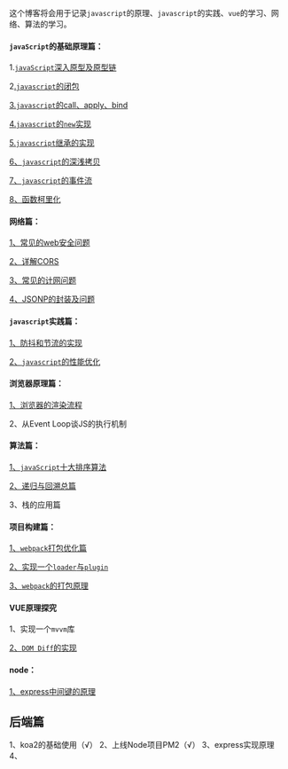 这个博客将会用于记录`javascript`的原理、`javascript`的实践、`vue`的学习、网络、算法的学习。

#### `javaScript`的基础原理篇：

1.[`javaScript`深入原型及原型链](https://github.com/Liang34/My_blog/issues/7)

2[.`javascript`的闭包](https://github.com/Liang34/My_blog/blob/main/javascript%E5%8E%9F%E7%90%86%E7%AF%87/javaScript%E4%B8%AD%E7%9A%84%E9%97%AD%E5%8C%85.md)

[3.`javascript`的call、apply、bind](https://github.com/Liang34/My_blog/blob/main/javascript%E5%8E%9F%E7%90%86%E7%AF%87/js%E5%AE%9E%E7%8E%B0call_apply_bind.md)

[4.`javascript`的`new`实现](https://github.com/Liang34/My_blog/blob/main/javascript%E5%8E%9F%E7%90%86%E7%AF%87/new%E7%9A%84%E5%AE%9E%E7%8E%B0%E5%8E%9F%E7%90%86.md)

[5.`javascript`继承的实现](https://github.com/Liang34/My_blog/blob/main/javascript%E5%8E%9F%E7%90%86%E7%AF%87/javascript%E7%BB%A7%E6%89%BF%E7%9A%84%E5%AE%9E%E7%8E%B0.md)

[6、`javascript`的深浅拷贝](https://github.com/Liang34/My_blog/blob/main/javascript%E5%8E%9F%E7%90%86%E7%AF%87/javaScript%E7%9A%84%E6%B7%B1%E6%B5%85%E6%8B%B7%E8%B4%9D.md)

[7、`javascript`的事件流](https://github.com/Liang34/My_blog/blob/main/javascript%E5%AE%9E%E8%B7%B5%E7%AF%87/javaScript%E7%9A%84%E4%BA%8B%E4%BB%B6%E6%B5%81.md)

[8、函数柯里化](https://github.com/Liang34/My_blog/blob/main/javascript%E5%8E%9F%E7%90%86%E7%AF%87/%E5%87%BD%E6%95%B0%E6%9F%AF%E9%87%8C%E5%8C%96.md)

#### 网络篇：

[1、常见的web安全问题](https://github.com/Liang34/My_blog/issues/1)

[2、详解CORS](https://github.com/Liang34/My_blog/blob/main/%E7%BD%91%E7%BB%9C/%E8%AF%A6%E8%A7%A3CORS.md)

[3、常见的计网问题](https://github.com/Liang34/My_blog/blob/main/%E7%BD%91%E7%BB%9C/%E5%B8%B8%E8%A7%81%E7%9A%84%E8%AE%A1%E7%BD%91%E9%97%AE%E9%A2%98.md)

[4、JSONP的封装及问题](https://github.com/Liang34/My_blog/blob/main/%E7%BD%91%E7%BB%9C/JSONP%E5%8E%9F%E7%90%86.md)

#### `javascript`实践篇：

[1、防抖和节流的实现](https://github.com/Liang34/My_blog/issues/2)

[2、`javascript`的性能优化](https://github.com/Liang34/My_blog/issues/11)

#### 浏览器原理篇：

[1、浏览器的渲染流程](https://github.com/Liang34/My_blog/blob/main/%E6%B5%8F%E8%A7%88%E5%99%A8%E5%8E%9F%E7%90%86%E7%AF%87/%E6%B5%8F%E8%A7%88%E5%99%A8%E7%9A%84%E6%B8%B2%E6%9F%93%E6%B5%81%E7%A8%8B.md)

2、从Event Loop谈JS的执行机制

#### 算法篇：

[1、`javaScript`十大排序算法](https://github.com/Liang34/My_blog/blob/main/%E7%AE%97%E6%B3%95%E7%AF%87/%E6%8E%92%E5%BA%8F%E7%AE%97%E6%B3%95/%E5%8D%81%E5%A4%A7%E6%8E%92%E5%BA%8F%E7%AE%97%E6%B3%95.md)

[2、递归与回溯总篇](https://github.com/Liang34/My_blog/blob/main/%E7%AE%97%E6%B3%95%E7%AF%87/%E9%80%92%E5%BD%92%E4%B8%8E%E5%9B%9E%E6%BA%AF/%E9%80%92%E5%BD%92%E4%B8%8E%E5%9B%9E%E6%BA%AF%E5%85%AB%E5%8D%81%E9%A2%98.md)

3、栈的应用篇

#### 项目构建篇：

[1、`webpack`打包优化篇](https://github.com/Liang34/My_blog/blob/main/webpack%E7%9A%84%E5%AD%A6%E4%B9%A0%E7%AC%94%E8%AE%B0/webpack%E6%89%93%E5%8C%85%E4%BC%98%E5%8C%96.md)

[2、实现一个`loader`与`plugin`](https://github.com/Liang34/My_blog/blob/main/webpack%E7%9A%84%E5%AD%A6%E4%B9%A0%E7%AC%94%E8%AE%B0/webpack%E7%9A%84loader%E4%B8%8Eplugin.md)

[3、`webpack`的打包原理](https://github.com/Liang34/My_blog/blob/main/webpack%E7%9A%84%E5%AD%A6%E4%B9%A0%E7%AC%94%E8%AE%B0/webpack%E7%9A%84%E4%BD%9C%E7%94%A8%E5%8F%8A%E6%89%93%E5%8C%85%E5%8E%9F%E7%90%86.md)

#### VUE原理探究

1、实现一个`mvvm`库

[2、`DOM Diff`的实现](https://github.com/Liang34/My_blog/blob/main/vue%E5%AD%A6%E4%B9%A0%E7%AF%87/Dom-Diff.md)

#### node：

[1、express中间键的原理](https://github.com/Liang34/My_blog/blob/main/node/express%E4%B8%AD%E9%97%B4%E4%BB%B6%E7%9A%84%E5%8E%9F%E7%90%86.md)


## 后端篇
1、koa2的基础使用（√）
2、上线Node项目PM2（√）
3、express实现原理
4、